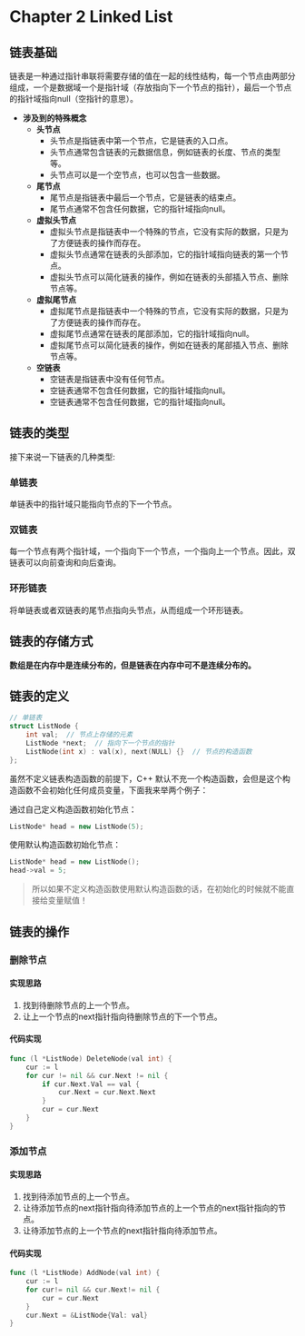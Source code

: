 # Chapter 2 Linked List

## 链表基础

链表是一种通过指针串联将需要存储的值在一起的线性结构，每一个节点由两部分组成，一个是数据域一个是指针域（存放指向下一个节点的指针），最后一个节点的指针域指向null（空指针的意思）。

- **涉及到的特殊概念**
  - **头节点**
    - 头节点是指链表中第一个节点，它是链表的入口点。
    - 头节点通常包含链表的元数据信息，例如链表的长度、节点的类型等。
    - 头节点可以是一个空节点，也可以包含一些数据。
  - **尾节点**
    - 尾节点是指链表中最后一个节点，它是链表的结束点。
    - 尾节点通常不包含任何数据，它的指针域指向null。
  - **虚拟头节点**
    - 虚拟头节点是指链表中一个特殊的节点，它没有实际的数据，只是为了方便链表的操作而存在。
    - 虚拟头节点通常在链表的头部添加，它的指针域指向链表的第一个节点。
    - 虚拟头节点可以简化链表的操作，例如在链表的头部插入节点、删除节点等。
  - **虚拟尾节点**
    - 虚拟尾节点是指链表中一个特殊的节点，它没有实际的数据，只是为了方便链表的操作而存在。
    - 虚拟尾节点通常在链表的尾部添加，它的指针域指向null。
    - 虚拟尾节点可以简化链表的操作，例如在链表的尾部插入节点、删除节点等。
  - **空链表**
    - 空链表是指链表中没有任何节点。
    - 空链表通常不包含任何数据，它的指针域指向null。
    - 空链表通常不包含任何数据，它的指针域指向null。

## 链表的类型

接下来说一下链表的几种类型:

### 单链表

单链表中的指针域只能指向节点的下一个节点。

### 双链表

每一个节点有两个指针域，一个指向下一个节点，一个指向上一个节点。因此，双链表可以向前查询和向后查询。

### 环形链表

将单链表或者双链表的尾节点指向头节点，从而组成一个环形链表。

## 链表的存储方式

**数组是在内存中是连续分布的，但是链表在内存中可不是连续分布的。**

## 链表的定义

```cpp
// 单链表
struct ListNode {
    int val;  // 节点上存储的元素
    ListNode *next;  // 指向下一个节点的指针
    ListNode(int x) : val(x), next(NULL) {}  // 节点的构造函数
};
```

虽然不定义链表构造函数的前提下，C++ 默认不充一个构造函数，会但是这个构造函数不会初始化任何成员变量，下面我来举两个例子：

通过自己定义构造函数初始化节点：

```cpp
ListNode* head = new ListNode(5);
```

使用默认构造函数初始化节点：

```cpp
ListNode* head = new ListNode();
head->val = 5;
```

> 所以如果不定义构造函数使用默认构造函数的话，在初始化的时候就不能直接给变量赋值！

## 链表的操作

### 删除节点

#### 实现思路

1. 找到待删除节点的上一个节点。
2. 让上一个节点的next指针指向待删除节点的下一个节点。

#### 代码实现

```go
func (l *ListNode) DeleteNode(val int) {
    cur := l
    for cur != nil && cur.Next != nil {
        if cur.Next.Val == val {
            cur.Next = cur.Next.Next
        }
        cur = cur.Next
    }
}
```

### 添加节点

#### 实现思路

1. 找到待添加节点的上一个节点。
2. 让待添加节点的next指针指向待添加节点的上一个节点的next指针指向的节点。
3. 让待添加节点的上一个节点的next指针指向待添加节点。

#### 代码实现

```go
func (l *ListNode) AddNode(val int) {
    cur := l
    for cur!= nil && cur.Next!= nil {
        cur = cur.Next
    }
    cur.Next = &ListNode{Val: val}
}
```